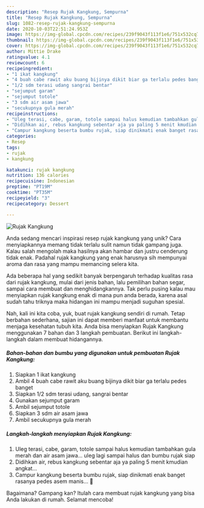 ```yaml
---
description: "Resep Rujak Kangkung, Sempurna"
title: "Resep Rujak Kangkung, Sempurna"
slug: 1082-resep-rujak-kangkung-sempurna
date: 2020-10-03T22:51:24.953Z
image: https://img-global.cpcdn.com/recipes/239f9043f113f1e6/751x532cq70/rujak-kangkung-foto-resep-utama.jpg
thumbnail: https://img-global.cpcdn.com/recipes/239f9043f113f1e6/751x532cq70/rujak-kangkung-foto-resep-utama.jpg
cover: https://img-global.cpcdn.com/recipes/239f9043f113f1e6/751x532cq70/rujak-kangkung-foto-resep-utama.jpg
author: Mittie Drake
ratingvalue: 4.1
reviewcount: 6
recipeingredient:
- "1 ikat kangkung"
- "4 buah cabe rawit aku buang bijinya dikit biar ga terlalu pedes banget"
- "1/2 sdm terasi udang sangrai bentar"
- "sejumput garam"
- "sejumput totole"
- "3 sdm air asam jawa"
- "secukupnya gula merah"
recipeinstructions:
- "Uleg terasi, cabe, garam, totole sampai halus kemudian tambahkan gula merah dan air asam jawa... uleg lagi sampai halus dan bumbu rujak siap"
- "Didihkan air, rebus kangkung sebentar aja ya paling 5 menit kmudian angkat..."
- "Campur kangkung beserta bumbu rujak, siap dinikmati enak banget rasanya pedes asem manis... 🤗"
categories:
- Resep
tags:
- rujak
- kangkung

katakunci: rujak kangkung 
nutrition: 136 calories
recipecuisine: Indonesian
preptime: "PT19M"
cooktime: "PT35M"
recipeyield: "3"
recipecategory: Dessert

---
```



![Rujak Kangkung](https://img-global.cpcdn.com/recipes/239f9043f113f1e6/751x532cq70/rujak-kangkung-foto-resep-utama.jpg)

Anda sedang mencari inspirasi resep rujak kangkung yang unik? Cara menyiapkannya memang tidak terlalu sulit namun tidak gampang juga. Kalau salah mengolah maka hasilnya akan hambar dan justru cenderung tidak enak. Padahal rujak kangkung yang enak harusnya sih mempunyai aroma dan rasa yang mampu memancing selera kita.

Ada beberapa hal yang sedikit banyak berpengaruh terhadap kualitas rasa dari rujak kangkung, mulai dari jenis bahan, lalu pemilihan bahan segar, sampai cara membuat dan menghidangkannya. Tak perlu pusing kalau mau menyiapkan rujak kangkung enak di mana pun anda berada, karena asal sudah tahu triknya maka hidangan ini mampu menjadi suguhan spesial.




Nah, kali ini kita coba, yuk, buat rujak kangkung sendiri di rumah. Tetap berbahan sederhana, sajian ini dapat memberi manfaat untuk membantu menjaga kesehatan tubuh kita. Anda bisa menyiapkan Rujak Kangkung menggunakan 7 bahan dan 3 langkah pembuatan. Berikut ini langkah-langkah dalam membuat hidangannya.

<!--inarticleads1-->

##### Bahan-bahan dan bumbu yang digunakan untuk pembuatan Rujak Kangkung:

1. Siapkan 1 ikat kangkung
1. Ambil 4 buah cabe rawit aku buang bijinya dikit biar ga terlalu pedes banget
1. Siapkan 1/2 sdm terasi udang, sangrai bentar
1. Gunakan sejumput garam
1. Ambil sejumput totole
1. Siapkan 3 sdm air asam jawa
1. Ambil secukupnya gula merah




<!--inarticleads2-->

##### Langkah-langkah menyiapkan Rujak Kangkung:

1. Uleg terasi, cabe, garam, totole sampai halus kemudian tambahkan gula merah dan air asam jawa... uleg lagi sampai halus dan bumbu rujak siap
1. Didihkan air, rebus kangkung sebentar aja ya paling 5 menit kmudian angkat...
1. Campur kangkung beserta bumbu rujak, siap dinikmati enak banget rasanya pedes asem manis... 🤗




Bagaimana? Gampang kan? Itulah cara membuat rujak kangkung yang bisa Anda lakukan di rumah. Selamat mencoba!
